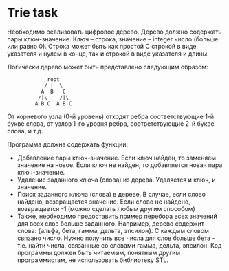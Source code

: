 # Trie task

Необходимо реализовать цифровое дерево.
Дерево должно содержать пары ключ-значение.
Ключ – строка, значение – integer число (больше или равно 0).
Строка может быть как простой C строкой в виде указателя и нулем в конце, так и строкой в виде указателя и длины.

Логически дерево может быть представлено следующим образом:
```
             root
            / |  \
           A  B   C
          /|\    /|\
         A B C  A B C
```

От корневого узла (0-й уровень) отходят ребра соответствующие 1-й букве слова, от узлов 1-го уровня ребра,
соответствующие 2-й букве слова, и т.д.

Программа должна содержать функции:
* Добавление пары ключ-значение. Если ключ найден, то заменяем значение на новое. Если ключ не
найден, то добавляется новая пара ключ-значение.
* Удаление заданного ключа (слова) из дерева. Удаляется и ключ, и значение.
* Поиск заданного ключа (слова) в дереве. В случае, если слово найдено, возвращается значение. Если
слово не найдено, возвращается -1 (можно сделать любым другим способом)
* Также, необходимо предоставить пример перебора всех значений для всех слов больше заданного.
Например, дерево содержит слова: {альфа, бета, гамма, дельта, эпсилон}. C каждым словом связано
число. Нужно получить все числа для слов больше бета - т.е. найти числа, связанные со словами
гамма, дельта, эпсилон.
Код программы должен быть читаемым, понятным другим программистам, не использовать библиотеку STL.
